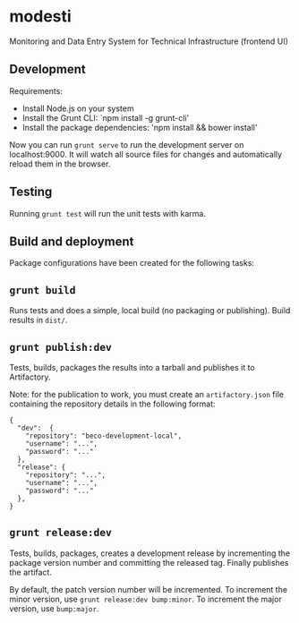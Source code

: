 # modesti

Monitoring and Data Entry System for Technical Infrastructure (frontend UI)

## Development

Requirements:

* Install Node.js on your system
* Install the Grunt CLI: `npm install -g grunt-cli'
* Install the package dependencies: 'npm install && bower install'

Now you can run `grunt serve` to run the development server on localhost:9000. It will watch all source files for changes and automatically reload them in the browser.

## Testing

Running `grunt test` will run the unit tests with karma.

## Build and deployment

Package configurations have been created for the following tasks: 

## `grunt build` 

Runs tests and does a simple, local build (no packaging or publishing). Build results in `dist/`.

## `grunt publish:dev`

Tests, builds, packages the results into a tarball and publishes it to Artifactory. 

Note: for the publication to work, you must create an `artifactory.json` file containing the repository details in the following format:


    {
      "dev":  { 
        "repository": "beco-development-local", 
        "username": "...", 
        "password": "..." 
      },
      "release": { 
        "repository": "...", 
        "username": "...", 
        "password": "..."
      },
    }


## `grunt release:dev`

Tests, builds, packages, creates a development release by incrementing the package version number and committing the released tag. Finally publishes the artifact.

By default, the patch version number will be incremented. To increment the minor version, use `grunt release:dev bump:minor`. To increment the major version, 
use `bump:major`.




